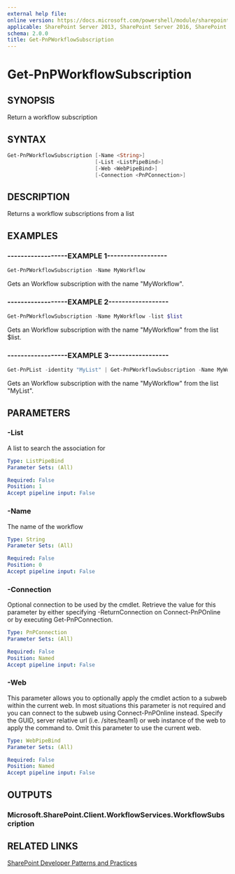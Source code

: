 ```yaml
---
external help file:
online version: https://docs.microsoft.com/powershell/module/sharepoint-pnp/get-pnpworkflowsubscription
applicable: SharePoint Server 2013, SharePoint Server 2016, SharePoint Server 2019, SharePoint Online
schema: 2.0.0
title: Get-PnPWorkflowSubscription
---
```


# Get-PnPWorkflowSubscription

## SYNOPSIS
Return a workflow subscription

## SYNTAX 

```powershell
Get-PnPWorkflowSubscription [-Name <String>]
                            [-List <ListPipeBind>]
                            [-Web <WebPipeBind>]
                            [-Connection <PnPConnection>]
```

## DESCRIPTION
Returns a workflow subscriptions from a list

## EXAMPLES

### ------------------EXAMPLE 1------------------
```powershell
Get-PnPWorkflowSubscription -Name MyWorkflow
```

Gets an Workflow subscription with the name "MyWorkflow".

### ------------------EXAMPLE 2------------------
```powershell
Get-PnPWorkflowSubscription -Name MyWorkflow -list $list
```

Gets an Workflow subscription with the name "MyWorkflow" from the list $list.

### ------------------EXAMPLE 3------------------
```powershell
Get-PnPList -identity "MyList" | Get-PnPWorkflowSubscription -Name MyWorkflow
```

Gets an Workflow subscription with the name "MyWorkflow" from the list "MyList".

## PARAMETERS

### -List
A list to search the association for

```yaml
Type: ListPipeBind
Parameter Sets: (All)

Required: False
Position: 1
Accept pipeline input: False
```

### -Name
The name of the workflow

```yaml
Type: String
Parameter Sets: (All)

Required: False
Position: 0
Accept pipeline input: False
```

### -Connection
Optional connection to be used by the cmdlet. Retrieve the value for this parameter by either specifying -ReturnConnection on Connect-PnPOnline or by executing Get-PnPConnection.

```yaml
Type: PnPConnection
Parameter Sets: (All)

Required: False
Position: Named
Accept pipeline input: False
```

### -Web
This parameter allows you to optionally apply the cmdlet action to a subweb within the current web. In most situations this parameter is not required and you can connect to the subweb using Connect-PnPOnline instead. Specify the GUID, server relative url (i.e. /sites/team1) or web instance of the web to apply the command to. Omit this parameter to use the current web.

```yaml
Type: WebPipeBind
Parameter Sets: (All)

Required: False
Position: Named
Accept pipeline input: False
```

## OUTPUTS

### Microsoft.SharePoint.Client.WorkflowServices.WorkflowSubscription

## RELATED LINKS

[SharePoint Developer Patterns and Practices](https://aka.ms/sppnp)